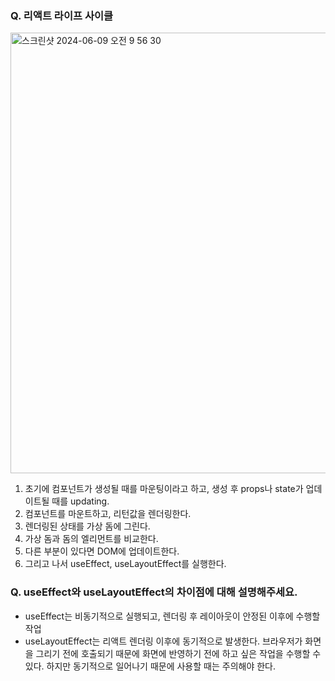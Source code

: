 ### Q. 리액트 라이프 사이클

<img width="705" alt="스크린샷 2024-06-09 오전 9 56 30" src="https://gist.github.com/assets/78193416/64408e9a-df3e-4ca3-92ac-c20a901ebb8d">

1. 초기에 컴포넌트가 생성될 때를 마운팅이라고 하고, 생성 후 props나 state가 업데이트될 때를 updating.
2. 컴포넌트를 마운트하고, 리턴값을 렌더링한다.
3. 렌더링된 상태를 가상 돔에 그린다.
4. 가상 돔과 돔의 엘리먼트를 비교한다.
5. 다른 부분이 있다면 DOM에 업데이트한다.
6. 그리고 나서 useEffect, useLayoutEffect를 실행한다.

### Q. useEffect와 useLayoutEffect의 차이점에 대해 설명해주세요.

- useEffect는 비동기적으로 실행되고, 렌더링 후 레이아웃이 안정된 이후에 수행할 작업
- useLayoutEffect는 리액트 렌더링 이후에 동기적으로 발생한다. 브라우저가 화면을 그리기 전에 호출되기 때문에 화면에 반영하기 전에 하고 싶은 작업을 수행할 수 있다. 하지만 동기적으로 일어나기 때문에 사용할 때는 주의해야 한다.
